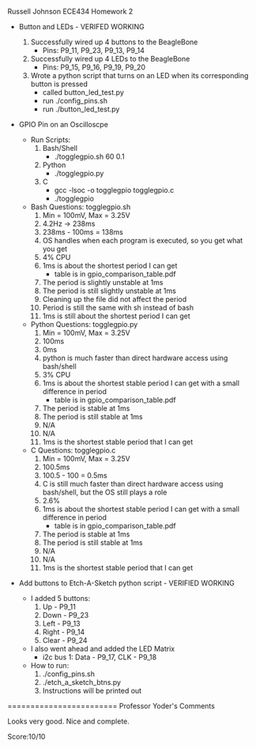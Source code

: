 Russell Johnson
ECE434 Homework 2

- Button and LEDs - VERIFED WORKING
	1) Successfully wired up 4 buttons to the BeagleBone
		- Pins: P9_11, P9_23, P9_13, P9_14
	2. Successfully wired up 4 LEDs to the BeagleBone
		- Pins: P9_15, P9_16, P9_19, P9_20
	3. Wrote a python script that turns on an LED when its 
	   corresponding button is pressed
		- called button_led_test.py
		- run ./config_pins.sh
		- run ./button_led_test.py

- GPIO Pin on an Oscilloscpe
	- Run Scripts:
		1. Bash/Shell
			- ./togglegpio.sh 60 0.1
		2. Python
			- ./togglegpio.py
		3. C
			- gcc -lsoc -o togglegpio togglegpio.c
			- ./togglegpio
	- Bash Questions: togglegpio.sh
		1. Min = 100mV, Max = 3.25V
		2. 4.2Hz -> 238ms
		3. 238ms - 100ms = 138ms
		4. OS handles when each program is executed, so you get what you get
		5. 4% CPU
		6. 1ms is about the shortest period I can get
			- table is in gpio_comparison_table.pdf
		7. The period is slightly unstable at 1ms
		8. The period is still slightly unstable at 1ms
		9. Cleaning up the file did not affect the period
		10. Period is still the same with sh instead of bash
		11. 1ms is still about the shortest period I can get
	 - Python Questions: togglegpio.py
	 	1. Min = 100mV, Max = 3.25V
		2. 100ms
		3. 0ms
		4. python is much faster than direct hardware access using bash/shell
		5. 3% CPU
		6. 1ms is about the shortest stable period I can get with a small difference in period
			- table is in gpio_comparison_table.pdf
		7. The period is stable at 1ms
		8. The period is still stable at 1ms
		9. N/A
		10. N/A
		11. 1ms is the shortest stable period that I can get
	- C Questions: togglegpio.c
		1. Min = 100mV, Max = 3.25V
		2. 100.5ms
		3. 100.5 - 100 = 0.5ms
		4. C is still much faster than direct hardware access using bash/shell, but the OS still plays a role
		5. 2.6%
		6. 1ms is about the shortest stable period I can get with a small difference in period
			- table is in gpio_comparison_table.pdf
		7. The period is stable at 1ms
		8. The period is still stable at 1ms
		9. N/A
		10. N/A
		11. 1ms is the shortest stable period that I can get

- Add buttons to Etch-A-Sketch python script - VERIFIED WORKING
	- I added 5 buttons:
		1. Up - P9_11
		2. Down - P9_23
		3. Left - P9_13
		4. Right - P9_14
		5. Clear - P9_24
	- I also went ahead and added the LED Matrix
		- i2c bus 1: Data - P9_17, CLK - P9_18
	- How to run:
		1. ./config_pins.sh
		2. ./etch_a_sketch_btns.py
		3. Instructions will be printed out


========================
Professor Yoder's Comments

Looks very good.  Nice and complete.

Score:10/10